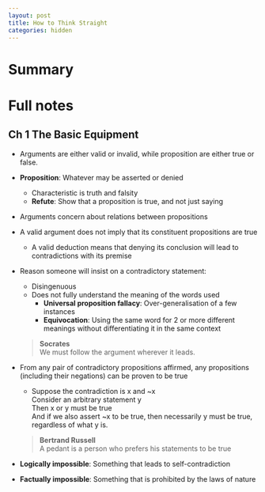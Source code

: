```yaml
---
layout: post
title: How to Think Straight
categories: hidden
---
```


# Summary

# Full notes

## Ch 1 The Basic Equipment
- Arguments are either valid or invalid, while proposition are either true or false.
- **Proposition**: Whatever may be asserted or denied
	- Characteristic is truth and falsity
	- **Refute**: Show that a proposition is true, and not just saying
- Arguments concern about relations between propositions
- A valid argument does not imply that its constituent propositions are true
	- A valid deduction means that denying its conclusion will lead to contradictions with its premise
- Reason someone will insist on a contradictory statement:
	- Disingenuous
	- Does not fully understand the meaning of the words used
		- **Universal proposition fallacy**: Over-generalisation of a few instances
		- **Equivocation**: Using the same word for 2 or more different meanings without differentiating it in the same context

	> **Socrates**  
	> We must follow the argument wherever it leads.
- From any pair of contradictory propositions affirmed, any propositions (including their negations) can be proven to be true
	- Suppose the contradiction is x and ~x <br>
	Consider an arbitrary statement y <br>
	Then x or y must be true <br>
	And if we also assert ~x to be true, then necessarily y must be true, regardless of what y is.

	> **Bertrand Russell**  
	> A pedant is a person who prefers his statements to be true
- **Logically impossible**: Something that leads to self-contradiction
- **Factually impossible**: Something that is prohibited by the laws of nature
